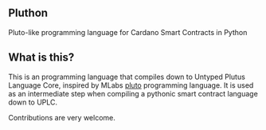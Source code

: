 Pluthon
-------

Pluto-like programming language for Cardano Smart Contracts in Python

## What is this?

This is an programming language that compiles down to Untyped Plutus Language Core, inspired by MLabs [pluto](https://github.com/Plutonomicon/pluto)
programming language.
It is used as an intermediate step when compiling a pythonic smart contract language down to UPLC.

Contributions are very welcome.
